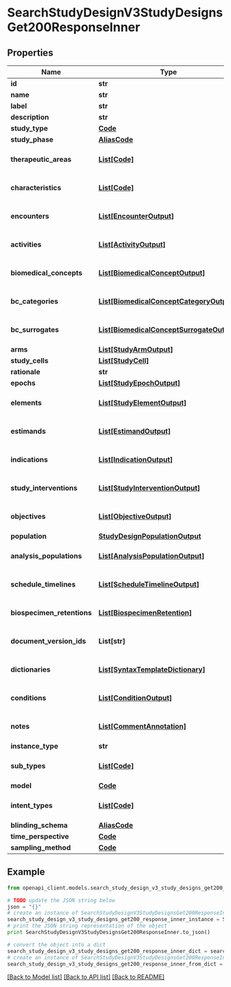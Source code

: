 # SearchStudyDesignV3StudyDesignsGet200ResponseInner


## Properties
Name | Type | Description | Notes
------------ | ------------- | ------------- | -------------
**id** | **str** |  | 
**name** | **str** |  | 
**label** | **str** |  | [optional] 
**description** | **str** |  | [optional] 
**study_type** | [**Code**](Code.md) |  | [optional] 
**study_phase** | [**AliasCode**](AliasCode.md) |  | [optional] 
**therapeutic_areas** | [**List[Code]**](Code.md) |  | [optional] [default to []]
**characteristics** | [**List[Code]**](Code.md) |  | [optional] [default to []]
**encounters** | [**List[EncounterOutput]**](EncounterOutput.md) |  | [optional] [default to []]
**activities** | [**List[ActivityOutput]**](ActivityOutput.md) |  | [optional] [default to []]
**biomedical_concepts** | [**List[BiomedicalConceptOutput]**](BiomedicalConceptOutput.md) |  | [optional] [default to []]
**bc_categories** | [**List[BiomedicalConceptCategoryOutput]**](BiomedicalConceptCategoryOutput.md) |  | [optional] [default to []]
**bc_surrogates** | [**List[BiomedicalConceptSurrogateOutput]**](BiomedicalConceptSurrogateOutput.md) |  | [optional] [default to []]
**arms** | [**List[StudyArmOutput]**](StudyArmOutput.md) |  | 
**study_cells** | [**List[StudyCell]**](StudyCell.md) |  | 
**rationale** | **str** |  | 
**epochs** | [**List[StudyEpochOutput]**](StudyEpochOutput.md) |  | 
**elements** | [**List[StudyElementOutput]**](StudyElementOutput.md) |  | [optional] [default to []]
**estimands** | [**List[EstimandOutput]**](EstimandOutput.md) |  | [optional] [default to []]
**indications** | [**List[IndicationOutput]**](IndicationOutput.md) |  | [optional] [default to []]
**study_interventions** | [**List[StudyInterventionOutput]**](StudyInterventionOutput.md) |  | [optional] [default to []]
**objectives** | [**List[ObjectiveOutput]**](ObjectiveOutput.md) |  | [optional] [default to []]
**population** | [**StudyDesignPopulationOutput**](StudyDesignPopulationOutput.md) |  | [optional] 
**analysis_populations** | [**List[AnalysisPopulationOutput]**](AnalysisPopulationOutput.md) |  | [optional] [default to []]
**schedule_timelines** | [**List[ScheduleTimelineOutput]**](ScheduleTimelineOutput.md) |  | [optional] [default to []]
**biospecimen_retentions** | [**List[BiospecimenRetention]**](BiospecimenRetention.md) |  | [optional] [default to []]
**document_version_ids** | **List[str]** |  | [optional] [default to []]
**dictionaries** | [**List[SyntaxTemplateDictionary]**](SyntaxTemplateDictionary.md) |  | [optional] [default to []]
**conditions** | [**List[ConditionOutput]**](ConditionOutput.md) |  | [optional] [default to []]
**notes** | [**List[CommentAnnotation]**](CommentAnnotation.md) |  | [optional] [default to []]
**instance_type** | **str** |  | 
**sub_types** | [**List[Code]**](Code.md) |  | [optional] [default to []]
**model** | [**Code**](Code.md) |  | 
**intent_types** | [**List[Code]**](Code.md) |  | [optional] [default to []]
**blinding_schema** | [**AliasCode**](AliasCode.md) |  | [optional] 
**time_perspective** | [**Code**](Code.md) |  | 
**sampling_method** | [**Code**](Code.md) |  | [optional] 

## Example

```python
from openapi_client.models.search_study_design_v3_study_designs_get200_response_inner import SearchStudyDesignV3StudyDesignsGet200ResponseInner

# TODO update the JSON string below
json = "{}"
# create an instance of SearchStudyDesignV3StudyDesignsGet200ResponseInner from a JSON string
search_study_design_v3_study_designs_get200_response_inner_instance = SearchStudyDesignV3StudyDesignsGet200ResponseInner.from_json(json)
# print the JSON string representation of the object
print SearchStudyDesignV3StudyDesignsGet200ResponseInner.to_json()

# convert the object into a dict
search_study_design_v3_study_designs_get200_response_inner_dict = search_study_design_v3_study_designs_get200_response_inner_instance.to_dict()
# create an instance of SearchStudyDesignV3StudyDesignsGet200ResponseInner from a dict
search_study_design_v3_study_designs_get200_response_inner_from_dict = SearchStudyDesignV3StudyDesignsGet200ResponseInner.from_dict(search_study_design_v3_study_designs_get200_response_inner_dict)
```
[[Back to Model list]](../README.md#documentation-for-models) [[Back to API list]](../README.md#documentation-for-api-endpoints) [[Back to README]](../README.md)


